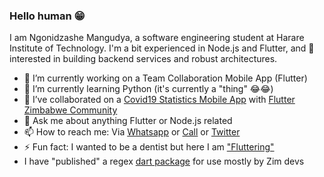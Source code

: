### Hello human 😁

I am Ngonidzashe Mangudya, a software engineering student at Harare Institute of Technology. I'm a bit experienced in Node.js and Flutter, and 💯 interested in building backend services and robust architectures.

- 🔭 I’m currently working on a Team Collaboration Mobile App (Flutter)
- 🌱 I’m currently learning Python (it's currently a "thing" 😂😂)
- 👯 I’ve collaborated on a [Covid19 Statistics Mobile App](https://github.com/flutterdevzim/CoVID-19-Tracker) with [Flutter Zimbabwe Community](https://twitter.com/FlutterZimbabwe)
- 💬 Ask me about anything Flutter or Node.js related
- 📫 How to reach me: Via [Whatsapp](https://api.whatsapp.com/send?phone=263713700601) or [Call](tel:263777213388) or [Twitter](https://twitter.com/ngmangudya)
- ⚡ Fun fact: I wanted to be a dentist but here I am ["Fluttering"](https://flutter.dev)
- I have "published" a regex [dart package](https://pub.dev/packages/localregex) for use mostly by Zim devs
